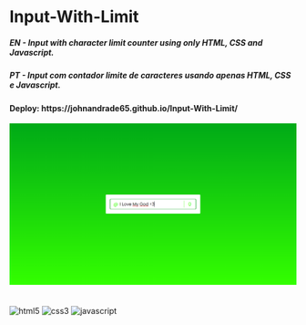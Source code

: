 ﻿# Input-With-Limit
<h5>EN - Input with character limit counter using only HTML, CSS and Javascript.</h5>
<h5>PT - Input com contador limite de caracteres usando apenas HTML, CSS e Javascript.</h5>
<h4>Deploy: https://johnandrade65.github.io/Input-With-Limit/</h4>
<img src="./assets/images/readme.png">
﻿<div style="display: inline_block"><br/>
  <img alt="html5" src="https://img.shields.io/badge/HTML5-E34F26?style=for-the-badge&logo=html5&logoColor=white"/>
  <img alt="css3" src="https://img.shields.io/badge/CSS3-1572B6?style=for-the-badge&logo=css3&logoColor=white"/>
  <img alt="javascript" src="https://img.shields.io/badge/JavaScript-323330?style=for-the-badge&logo=javascript&logoColor=F7DF1E"/>
</div
